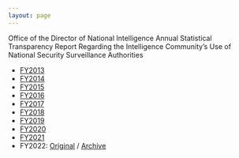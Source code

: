 ```yaml
---
layout: page
---
```


Office of the Director of National Intelligence Annual Statistical Transparency Report Regarding the Intelligence Community’s Use of National Security Surveillance Authorities

- [FY2013](FY2013.pdf)
- [FY2014](FY2014.pdf)
- [FY2015](FY2015.pdf)
- [FY2016](FY2016.pdf)
- [FY2017](FY2017.pdf) 
- [FY2018](FY2018.pdf) 
- [FY2019](FY2019.pdf) 
- [FY2020](FY2020.pdf) 
- [FY2021](FY2021.pdf) 
- FY2022: [Original](https://www.dni.gov/files/CLPT/documents/2023_ASTR_for_CY2022.pdf) / [Archive](https://web.archive.org/web/20230602091139/https://www.dni.gov/files/CLPT/documents/2023_ASTR_for_CY2022.pdf)